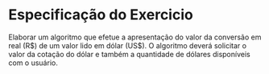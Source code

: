 # Especificação do Exercicio

<p> Elaborar um algoritmo que efetue a apresentação do valor da conversão em real (R$) de um valor lido em dólar 
(US$). O algoritmo deverá solicitar o valor da cotação do dólar e também a quantidade de dólares disponíveis com o 
usuário.
</p>
